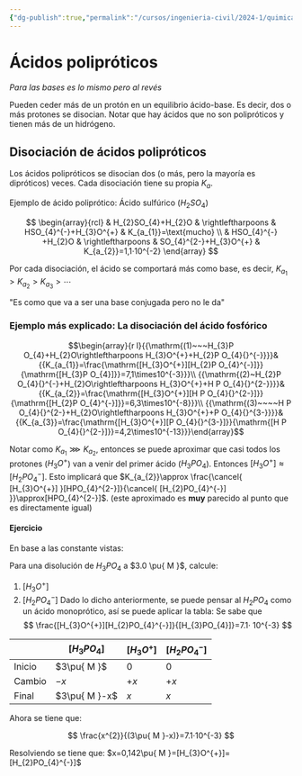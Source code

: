 ```yaml
---
{"dg-publish":true,"permalink":"/cursos/ingenieria-civil/2024-1/quimica-para-ingenieria/7-acidos-y-bases/acidos-y-bases-poliproticos/","tags":["I2QIM100E"]}
---
```


# Ácidos polipróticos

_Para las bases es lo mismo pero al revés_

Pueden ceder más de un protón en un equilibrio ácido-base. Es decir, dos o más protones se disocian. Notar que hay ácidos que no son polipróticos y tienen más de un hidrógeno.

## Disociación de ácidos polipróticos 

Los ácidos polipróticos se disocian dos (o más, pero la mayoría es dipróticos) veces. Cada disociación tiene su propia $K_{a}$.

Ejemplo de ácido poliprótico: Ácido sulfúrico ($H_{2}SO_{4}$)

$$
\begin{array}{rcl}
 & H_{2}SO_{4}+H_{2}O  & \rightleftharpoons &  HSO_{4}^{-}+H_{3}O^{+} & K_{a_{1}}=\text{mucho} \\
 & HSO_{4}^{-} +H_{2}O & \rightleftharpoons  & SO_{4}^{2-}+H_{3}O^{+} & K_{a_{2}}=1,1·10^{-2}
\end{array}
$$

Por cada disociación, el ácido se comportará más como base, es decir, $K_{a_{1}}>K_{a_{2}}>K_{a_{3}}>\cdots$

"Es como que va a ser una base conjugada pero no le da"

### Ejemplo más explicado: La disociación del ácido fosfórico

$$\begin{array}{r l}{{\mathrm{(1)~~~H_{3}P O_{4}+H_{2}O\rightleftharpoons H_{3}O^{+}+H_{2}P O_{4}{}^{-}}}}&{{K_{a_{1}}=\frac{\mathrm{[H_{3}O^{+}][H_{2}P O_{4}^{-}]}}{\mathrm{[H_{3}P O_{4}]}}=7,1\times10^{-3}}}\\ {{\mathrm{(2)~H_{2}P O_{4}{}^{-}+H_{2}O\rightleftharpoons H_{3}O^{+}+H P O_{4}{}^{2-}}}}&{{K_{a_{2}}=\frac{\mathrm{[H_{3}O^{+}][H P O_{4}{}^{2-}]}}{\mathrm{[H_{2}P O_{4}^{-}]}}=6,3\times10^{-8}}}\\ {{\mathrm{(3)~~~~H P O_{4}{}^{2-}+H_{2}O\rightleftharpoons H_{3}O^{+}+P O_{4}{}^{3-}}}}&{{K_{a_{3}}=\frac{\mathrm{[H_{3}O^{+}][P O_{4}{}^{3-}]}}{\mathrm{[H P O_{4}{}^{2-}]}}=4,2\times10^{-13}}}\end{array}$$

Notar como $K_{a_{1}}\ggg K_{a_{2}}$, entonces se puede aproximar que casi todos los protones ($H_{3}O^+$) van a venir del primer ácido ($H_{3}PO_{4}$). Entonces $[H_{3}O^{+}]\approx [H_{2}PO_{4}^{-}]$. Esto implicará que $K_{a_{2}}\approx \frac{\cancel{ [H_{3}O^{+}] }[HPO_{4}^{2-}]}{\cancel{ [H_{2}PO_{4}^{-}] }}\approx[HPO_{4}^{2-}]$. (este aproximado es **muy** parecido al punto que es directamente igual)

#### Ejercicio

En base a las constante vistas:

Para una disolución de $H_{3}PO_{4}$ a $3.0 \pu{ M }$, calcule: 

1. $[H_{3}O^{+}]$
2. $[H_{2}PO_{4}^{-}]$
Dado lo dicho anteriormente, se puede pensar al $H_{2}PO_{4}$ como un ácido monoprótico, así se puede aplicar la tabla:
Se sabe que
$$
\frac{[H_{3}O^{+}][H_{2}PO_{4}^{-}]}{[H_{3}PO_{4}]}=7.1· 10^{-3}
$$

|        | $[H_{3}PO_{4}]$ | $[H_{3}O^{+}]$ | $[H_{2}PO_{4}^{-}]$ |
| ------ | --------------- | -------------- | ------------------- |
| Inicio | $3\pu{ M }$     | $0$            | $0$                 |
| Cambio | $-x$            | $+x$           | $+x$                |
| Final  | $3\pu{ M }-x$   | $x$            | $x$                 |

Ahora se tiene que:

$$
\frac{x^{2}}{(3\pu{ M }-x)}=7.1·10^{-3}
$$

Resolviendo se tiene que: $x=0,142\pu{ M }=[H_{3}O^{+}]=[H_{2}PO_{4}^{-}]$